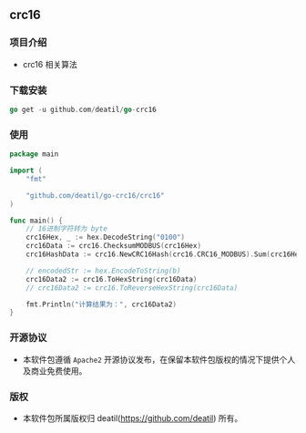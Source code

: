 ## crc16


### 项目介绍

*  crc16 相关算法


### 下载安装

~~~go
go get -u github.com/deatil/go-crc16
~~~


### 使用

~~~go
package main

import (
    "fmt"

    "github.com/deatil/go-crc16/crc16"
)

func main() {
    // 16进制字符转为 byte
    crc16Hex, _ := hex.DecodeString("0100")
    crc16Data := crc16.ChecksumMODBUS(crc16Hex)
    crc16HashData := crc16.NewCRC16Hash(crc16.CRC16_MODBUS).Sum(crc16Hex)

    // encodedStr := hex.EncodeToString(b)
    crc16Data2 := crc16.ToHexString(crc16Data)
    // crc16Data2 := crc16.ToReverseHexString(crc16Data)

    fmt.Println("计算结果为：", crc16Data2)
}
~~~


### 开源协议

*  本软件包遵循 `Apache2` 开源协议发布，在保留本软件包版权的情况下提供个人及商业免费使用。


### 版权

*  本软件包所属版权归 deatil(https://github.com/deatil) 所有。
